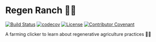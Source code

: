 # Regen Ranch 🧑‍🌾

[![Build Status](https://github.com/hopeman15/regen-ranch/actions/workflows/main.yml/badge.svg?event=push)](https://github.com/hopeman15/regen-ranch/actions)
[![codecov](https://codecov.io/gh/hopeman15/regen-ranch/graph/badge.svg?token=DXVKOHNCTZ)](https://codecov.io/gh/hopeman15/regen-ranch)
[![License](https://img.shields.io/dub/l/vibe-d.svg)](LICENSE)
[![Contributor Covenant](https://img.shields.io/badge/Contributor%20Covenant-2.1-4baaaa.svg)](CODE_OF_CONDUCT.md)

A farming clicker to learn about regenerative agriculture practices 🧑‍🌾
